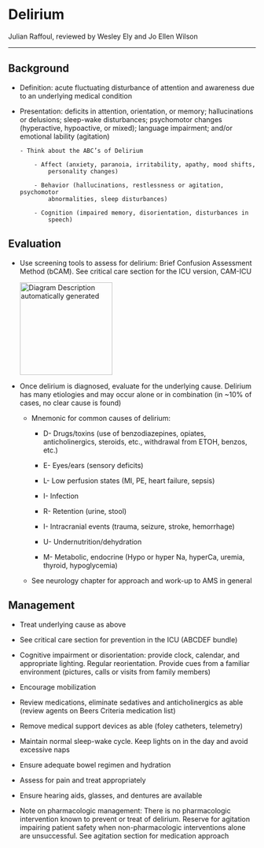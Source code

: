 # Delirium 

Julian Raffoul, reviewed by Wesley Ely and Jo Ellen Wilson

---

## Background

- Definition: acute fluctuating disturbance of attention and awareness
    due to an underlying medical condition

- Presentation: deficits in attention, orientation, or memory;
    hallucinations or delusions; sleep-wake disturbances; psychomotor
    changes (hyperactive, hypoactive, or mixed); language impairment;
    and/or emotional lability (agitation)

      - Think about the ABC’s of Delirium

          - Affect (anxiety, paranoia, irritability, apathy, mood shifts,
              personality changes)

          - Behavior (hallucinations, restlessness or agitation, psychomotor
              abnormalities, sleep disturbances)

          - Cognition (impaired memory, disorientation, disturbances in
              speech)

## Evaluation

- Use screening tools to assess for delirium: Brief Confusion
    Assessment Method (bCAM). See critical care section for the ICU
    version, CAM-ICU

    <img src="output/media/image28.png"
    style="width:1.9635in;height:1.9635in"
    alt="Diagram Description automatically generated" />

- Once delirium is diagnosed, evaluate for the underlying cause.
    Delirium has many etiologies and may occur alone or in combination
    (in \~10% of cases, no clear cause is found)

    - Mnemonic for common causes of delirium:

        - D- Drugs/toxins (use of benzodiazepines, opiates,
            anticholinergics, steroids, etc., withdrawal from ETOH, benzos,
            etc.)

        - E- Eyes/ears (sensory deficits)

        - L- Low perfusion states (MI, PE, heart failure, sepsis)

        - I- Infection

        - R- Retention (urine, stool)

        - I- Intracranial events (trauma, seizure, stroke, hemorrhage)

        - U- Undernutrition/dehydration

        - M- Metabolic, endocrine (Hypo or hyper Na, hyperCa, uremia,
            thyroid, hypoglycemia)

    - See neurology chapter for approach and work-up to AMS in general

## Management

- Treat underlying cause as above

- See critical care section for prevention in the ICU (ABCDEF bundle)

- Cognitive impairment or disorientation: provide clock, calendar, and
    appropriate lighting. Regular reorientation. Provide cues from a
    familiar environment (pictures, calls or visits from family members)

- Encourage mobilization

- Review medications, eliminate sedatives and anticholinergics as able
    (review agents on Beers Criteria medication list)

- Remove medical support devices as able (foley catheters, telemetry)

- Maintain normal sleep-wake cycle. Keep lights on in the day and
    avoid excessive naps

- Ensure adequate bowel regimen and hydration

- Assess for pain and treat appropriately

- Ensure hearing aids, glasses, and dentures are available

- Note on pharmacologic management: There is no pharmacologic
    intervention known to prevent or treat of delirium. Reserve for
    agitation impairing patient safety when non-pharmacologic
    interventions alone are unsuccessful. See agitation section for
    medication approach
